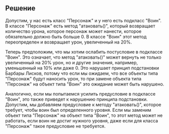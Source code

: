 ## Решение

Допустим, у нас есть класс "Персонаж" и у него есть подкласс "Воин". 
В классе "Персонаж" есть метод "атаковать()", который возвращает количество урона, 
которое персонаж может нанести, которое обязательно должно быть больше 0. 
В классе "Воин" этот метод переопределен и возвращает урон, увеличенный на 20%.

Теперь предположим, что мы хотим ослабить постусловие в подклассе "Воин". 
Это означает, что метод "атаковать()" может вернуть не только увеличенный на 20% урон, 
но и другие значения, например, уменьшенный на 10% или даже 0. 
Это нарушает принцип подстановки Барбары Лисков, потому что если мы ожидаем, 
что все объекты типа "Персонаж" будут наносить урон, то при замене объекта 
типа "Персонаж" на объект типа "Воин" это ожидание может быть нарушено.

Аналогично, если мы попытаемся усилить предусловие в подклассе "Воин", 
это также приведет к нарушению принципа подстановки. 
Допустим, мы добавляем предусловие к методу "атаковать()", 
которое требует, чтобы воин был определенного уровня. 
Если мы заменим объект типа "Персонаж" на объект типа "Воин", 
то этот метод может не работать, если воин не достиг нужного уровня, 
даже если для класса "Персонаж" такое предусловие не требуется.